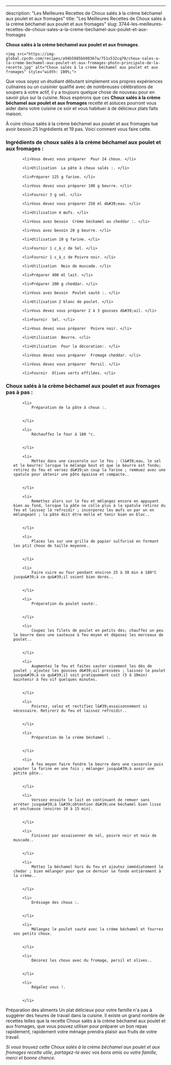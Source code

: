 ---
description: "Les Meilleures Recettes de Choux salés à la crème béchamel aux poulet et aux fromages"
title: "Les Meilleures Recettes de Choux salés à la crème béchamel aux poulet et aux fromages"
slug: 3744-les-meilleures-recettes-de-choux-sales-a-la-creme-bechamel-aux-poulet-et-aux-fromages

<p>
	<strong>Choux salés à la crème béchamel aux poulet et aux fromages</strong>. 
	
</p>
<p>
	
	<img src="https://img-global.cpcdn.com/recipes/a94b5885bb98367a/751x532cq70/choux-sales-a-la-creme-bechamel-aux-poulet-et-aux-fromages-photo-principale-de-la-recette.jpg" alt="Choux salés à la crème béchamel aux poulet et aux fromages" style="width: 100%;">
	
	
</p>

Que vous soyez un étudiant débutant simplement vos propres expériences culinaires ou un cuisinier qualifié avec de nombreuses célébrations de soupers à votre actif, il y a toujours quelque chose de nouveau pour en savoir plus sur la cuisine. Nous espérons que ces <strong> Choux salés à la crème béchamel aux poulet et aux fromages </strong> recette et astuces pourront vous aider dans votre cuisine ce soir et vous habituer à de délicieux plats faits maison.

<!--inarticleads1-->

À cuire choux salés à la crème béchamel aux poulet et aux fromages tue avoir besoin 25 Ingrédients et 19 pas. Voici comment vous faire cette.

<h3>Ingrédients de choux salés à la crème béchamel aux poulet et aux fromages :</h3>

<ol>
	
		<li>Vous devez vous préparer  Pour 24 choux. </li>
	
		<li>Utilisation  La pâte à choux salés :. </li>
	
		<li>Préparer 125 g farine. </li>
	
		<li>Vous devez vous préparer 100 g beurre. </li>
	
		<li>Fournir 3 g sel. </li>
	
		<li>Vous devez vous préparer 250 ml d&#39;eau. </li>
	
		<li>Utilisation 4 œufs. </li>
	
		<li>Vous avez besoin  Crème béchamel au cheddar :. </li>
	
		<li>Vous avez besoin 20 g beurre. </li>
	
		<li>Utilisation 10 g farine. </li>
	
		<li>Fournir 1 c_à_c de Sel. </li>
	
		<li>Fournir 1 c_à_c de Poivre noir. </li>
	
		<li>Utilisation  Noix de muscade. </li>
	
		<li>Préparer 400 ml lait. </li>
	
		<li>Préparer 200 g cheddar. </li>
	
		<li>Vous avez besoin  Poulet sauté :. </li>
	
		<li>Utilisation 2 blanc de poulet. </li>
	
		<li>Vous devez vous préparer 2 à 3 gousses d&#39;ail. </li>
	
		<li>Fournir  Sel. </li>
	
		<li>Vous devez vous préparer  Poivre noir. </li>
	
		<li>Utilisation  Beurre. </li>
	
		<li>Utilisation  Pour la décoration:. </li>
	
		<li>Vous devez vous préparer  Fromage cheddar. </li>
	
		<li>Vous devez vous préparer  Persil. </li>
	
		<li>Fournir  Olives verts effilées. </li>
	
</ol>



<!--inarticleads2-->

<h3>Choux salés à la crème béchamel aux poulet et aux fromages pas à pas :</h3>

<ol>
	
		<li>
			Préparation de la pâte à choux :.
			
			
		</li>
	
		<li>
			Réchauffez le four à 180 °c.
			
			
		</li>
	
		<li>
			Mettez dans une casserole sur le feu : (l&#39;eau, le sel et le beurre) lorsque le mélange bout et que le beurre est fondu; retirez du feu et versez d&#39;un coup la farine ; remmuez avec une spatule pour obtenir une pâte épaisse et compacte..
			
			
		</li>
	
		<li>
			Remettez alors sur le feu et mélangez encore en appuyant bien au fond, lorsque la pâte ne colle plus à la spatule retirez du feu et laissez là refroidir ; incorporez les œufs un par un en mélangeant ; la pâte doit être molle et tenir bien en bloc..
			
			
		</li>
	
		<li>
			Placez les sur une grille de papier sulfurisé en formant les ptit choux de taille moyenne..
			
			
		</li>
	
		<li>
			Faire cuire au four pendant environ 25 à 30 min à 180°C jusqu&#39;à ce qu&#39;il soient bien dorés..
			
			
		</li>
	
		<li>
			Préparation du poulet sauté:.
			
			
		</li>
	
		<li>
			Coupez les filets de poulet en petits dés; chauffez un peu le beurre dans une sauteuse à feu moyen et déposez les morceaux de poulet..
			
			
		</li>
	
		<li>
			Augmentez le feu et faites sauter vivement les dès de poulet ; ajoutez les gousses d&#39;ail pressées ; laissez le poulet jusqu&#39;à ce qu&#39;il soit pratiquement cuit (5 à 10min) maintenir à feu vif quelques minutes.
			
			
		</li>
	
		<li>
			Poivrez, selez et rectifiez l&#39;assaisonnement si nécessaire. Retirerz du feu et laissez refroidir..
			
			
		</li>
	
		<li>
			Préparation de la crème béchamel :.
			
			
		</li>
	
		<li>
			À feu moyen faire fondre le beurre dans une casserole puis ajouter la farine en une fois ; mélanger jusqu&#39;à avoir une petite pâte..
			
			
		</li>
	
		<li>
			Verssez ensuite le lait en continuant de remuer sans arrêter jusqu&#39;à l&#39;obtention d&#39;une béchamel bien lisse et onctueuse (environ 10 à 15 min).
			
			
		</li>
	
		<li>
			Finissez par assaisonner de sel, poivre noir et noix de muscade..
			
			
		</li>
	
		<li>
			Mettez la béchamel hors du feu et ajoutez immédiatement le chedar ; bien mélanger pour que ce dernier se fonde entièrement à la crème..
			
			
		</li>
	
		<li>
			Dréssage des choux :.
			
			
		</li>
	
		<li>
			Mélangez le poulet sauté avec la crème béchamel et fourrez vos petits choux.
			
			
		</li>
	
		<li>
			Décorez les choux avec du fromage, persil et olives..
			
			
		</li>
	
		<li>
			Régalez vous !.
			
			
		</li>
	
</ol>



<!--inarticleads1-->

<p>
Préparation des aliments Un plat délicieux pour votre famille n'a pas à suggérer des heures de travail dans la cuisine. Il existe un grand nombre de recettes telles que la recette Choux salés à la crème béchamel aux poulet et aux fromages, que vous pouvez utiliser pour préparer un bon repas rapidement, rapidement votre ménage prendra plaisir aux fruits de votre travail.
</p>

<p>
<i>Si vous trouvez cette Choux salés à la crème béchamel aux poulet et aux fromages recette utile, partagez-la avec vos bons amis ou votre famille, merci et bonne chance.</i>
</p>
